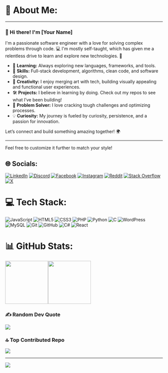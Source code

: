 # 💫 About Me:


---

### 👋 Hi there! I'm [Your Name]

I'm a passionate software engineer with a love for solving complex problems through code. 💻 I'm mostly self-taught, which has given me a relentless drive to learn and explore new technologies. 🚀

- 🌱 **Learning:** Always exploring new languages, frameworks, and tools.
- 🔧 **Skills:** Full-stack development, algorithms, clean code, and software design.
- 🎨 **Creativity:** I enjoy merging art with tech, building visually appealing and functional user experiences.
- 🛠️ **Projects:** I believe in learning by doing. Check out my repos to see what I’ve been building!
- 🧩 **Problem Solver:** I love cracking tough challenges and optimizing processes.
- 💡 **Curiosity:** My journey is fueled by curiosity, persistence, and a passion for innovation.

Let’s connect and build something amazing together! 🌍

---

Feel free to customize it further to match your style!


## 🌐 Socials:
[![LinkedIn](https://img.shields.io/badge/LinkedIn-%230077B5.svg?logo=linkedin&logoColor=white)](https://linkedin.com/in/amoda-fernando) 
[![Discord](https://img.shields.io/badge/Discord-%237289DA.svg?logo=discord&logoColor=white)](https://discord.gg/https://discord.gg/eAgXyT3r) [![Facebook](https://img.shields.io/badge/Facebook-%231877F2.svg?logo=Facebook&logoColor=white)](https://facebook.com/fernand3z101) [![Instagram](https://img.shields.io/badge/Instagram-%23E4405F.svg?logo=Instagram&logoColor=white)](https://instagram.com/fernand3z101) [![Reddit](https://img.shields.io/badge/Reddit-%23FF4500.svg?logo=Reddit&logoColor=white)](https://reddit.com/user/fernand3z) [![Stack Overflow](https://img.shields.io/badge/-Stackoverflow-FE7A16?logo=stack-overflow&logoColor=white)](https://stackoverflow.com/users/26718476) [![X](https://img.shields.io/badge/X-black.svg?logo=X&logoColor=white)](https://x.com/fernand3z101) 

# 💻 Tech Stack:
![JavaScript](https://img.shields.io/badge/javascript-%23323330.svg?style=for-the-badge&logo=javascript&logoColor=%23F7DF1E) ![HTML5](https://img.shields.io/badge/html5-%23E34F26.svg?style=for-the-badge&logo=html5&logoColor=white) ![CSS3](https://img.shields.io/badge/css3-%231572B6.svg?style=for-the-badge&logo=css3&logoColor=white) ![PHP](https://img.shields.io/badge/php-%23777BB4.svg?style=for-the-badge&logo=php&logoColor=white) ![Python](https://img.shields.io/badge/python-3670A0?style=for-the-badge&logo=python&logoColor=ffdd54) ![C](https://img.shields.io/badge/c-%2300599C.svg?style=for-the-badge&logo=c&logoColor=white) ![WordPress](https://img.shields.io/badge/WordPress-%23117AC9.svg?style=for-the-badge&logo=WordPress&logoColor=white) ![MySQL](https://img.shields.io/badge/mysql-4479A1.svg?style=for-the-badge&logo=mysql&logoColor=white) ![Git](https://img.shields.io/badge/git-%23F05033.svg?style=for-the-badge&logo=git&logoColor=white) ![GitHub](https://img.shields.io/badge/github-%23121011.svg?style=for-the-badge&logo=github&logoColor=white) ![C#](https://img.shields.io/badge/c%23-%23239120.svg?style=for-the-badge&logo=csharp&logoColor=white) ![React](https://img.shields.io/badge/react-%2320232a.svg?style=for-the-badge&logo=react&logoColor=%2361DAFB)
# 📊 GitHub Stats:
<img height="137px" src="https://github-readme-stats.vercel.app/api?username=fernand3z&hide_title=true&hide_border=true&show_icons=true&include_all_commits=true&count_private=true&line_height=21&text_color=000&icon_color=000&bg_color=0,ea6161,ffc64d,fffc4d,52fa5a&theme=graywhite" /><img height="137px" src="https://github-readme-stats.vercel.app/api/top-langs/?username=fernand3z&hide=html&hide_title=true&hide_border=true&layout=compact&langs_count=8&text_color=000&icon_color=fff&bg_color=0,52fa5a,4dfcff,c64dff&theme=graywhite&card_width=382px" />

### ✍️ Random Dev Quote
![](https://quotes-github-readme.vercel.app/api?type=horizontal&theme=radical)

### 🔝 Top Contributed Repo
![](https://github-contributor-stats.vercel.app/api?username=fernand3z&limit=5&theme=radical&combine_all_yearly_contributions=true)

---
[![](https://visitcount.itsvg.in/api?id=fernand3z&icon=0&color=0)](https://visitcount.itsvg.in)
